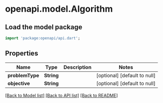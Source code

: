 # openapi.model.Algorithm

## Load the model package
```dart
import 'package:openapi/api.dart';
```

## Properties
Name | Type | Description | Notes
------------ | ------------- | ------------- | -------------
**problemType** | **String** |  | [optional] [default to null]
**objective** | **String** |  | [optional] [default to null]

[[Back to Model list]](../README.md#documentation-for-models) [[Back to API list]](../README.md#documentation-for-api-endpoints) [[Back to README]](../README.md)


